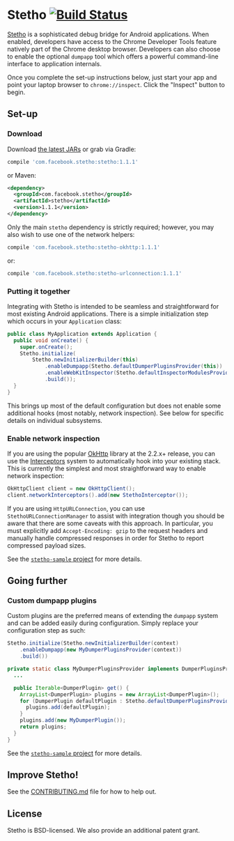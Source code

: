 # Stetho [![Build Status](https://travis-ci.org/facebook/stetho.svg?branch=master)](https://travis-ci.org/facebook/stetho)

[Stetho](https://facebook.github.io/stetho) is a sophisticated debug bridge for Android applications. When enabled,
developers have access to the Chrome Developer Tools feature natively part of
the Chrome desktop browser. Developers can also choose to enable the optional
`dumpapp` tool which offers a powerful command-line interface to application
internals.

Once you complete the set-up instructions below, just start your app and point
your laptop browser to `chrome://inspect`.  Click the "Inspect" button to
begin.

## Set-up

### Download
Download [the latest JARs](https://github.com/facebook/stetho/releases/latest) or grab via Gradle:
```groovy
compile 'com.facebook.stetho:stetho:1.1.1'
```
or Maven:
```xml
<dependency>
  <groupId>com.facebook.stetho</groupId>
  <artifactId>stetho</artifactId>
  <version>1.1.1</version>
</dependency>
```

Only the main `stetho` dependency is strictly required; however, you may also wish to use one of the network helpers:

```groovy
compile 'com.facebook.stetho:stetho-okhttp:1.1.1'
```
or:
```groovy
compile 'com.facebook.stetho:stetho-urlconnection:1.1.1'
```

### Putting it together
Integrating with Stetho is intended to be seamless and straightforward for
most existing Android applications.  There is a simple initialization step
which occurs in your `Application` class:

```java
public class MyApplication extends Application {
  public void onCreate() {
    super.onCreate();
    Stetho.initialize(
        Stetho.newInitializerBuilder(this)
            .enableDumpapp(Stetho.defaultDumperPluginsProvider(this))
            .enableWebKitInspector(Stetho.defaultInspectorModulesProvider(this))
            .build());
  }
}
```

This brings up most of the default configuration but does not enable some
additional hooks (most notably, network inspection).  See below for specific
details on individual subsystems.

### Enable network inspection
If you are using the popular [OkHttp](https://github.com/square/okhttp)
library at the 2.2.x+ release, you can use the
[Interceptors](https://github.com/square/okhttp/wiki/Interceptors) system to
automatically hook into your existing stack.  This is currently the simplest
and most straightforward way to enable network inspection:

```java
OkHttpClient client = new OkHttpClient();
client.networkInterceptors().add(new StethoInterceptor());
```

If you are using `HttpURLConnection`, you can use `StethoURLConnectionManager`
to assist with integration though you should be aware that there are some
caveats with this approach.  In particular, you must explicitly add
`Accept-Encoding: gzip` to the request headers and manually handle compressed
responses in order for Stetho to report compressed payload sizes.

See the [`stetho-sample` project](stetho-sample) for more details.

## Going further

### Custom dumpapp plugins
Custom plugins are the preferred means of extending the `dumpapp` system and
can be added easily during configuration.  Simply replace your configuration
step as such:

```java
Stetho.initialize(Stetho.newInitializerBuilder(context)
    .enableDumpapp(new MyDumperPluginsProvider(context))
    .build())

private static class MyDumperPluginsProvider implements DumperPluginsProvider {
  ...

  public Iterable<DumperPlugin> get() {
    ArrayList<DumperPlugin> plugins = new ArrayList<DumperPlugin>();
    for (DumperPlugin defaultPlugin : Stetho.defaultDumperPluginsProvider(mContext).get()) {
      plugins.add(defaultPlugin);
    }
    plugins.add(new MyDumperPlugin());
    return plugins;
  }
}
```

See the [`stetho-sample` project](stetho-sample) for more details.

## Improve Stetho!
See the [CONTRIBUTING.md](CONTRIBUTING.md) file for how to help out.

## License
Stetho is BSD-licensed. We also provide an additional patent grant.
